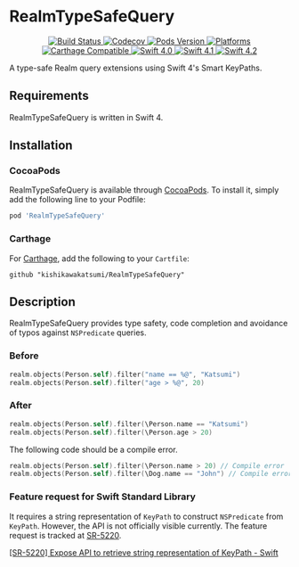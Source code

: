 # RealmTypeSafeQuery

<p align="center">
    <a href="https://travis-ci.org/kishikawakatsumi/RealmTypeSafeQuery">
        <img src="https://travis-ci.org/kishikawakatsumi/RealmTypeSafeQuery.svg?branch=master&style=flat"
             alt="Build Status">
    </a>
    <a href="https://codecov.io/gh/kishikawakatsumi/RealmTypeSafeQuery">
        <img src="https://codecov.io/gh/kishikawakatsumi/RealmTypeSafeQuery/branch/master/graph/badge.svg" alt="Codecov" />
    </a>
    <a href="https://cocoapods.org/pods/RealmTypeSafeQuery">
        <img src="https://img.shields.io/cocoapods/v/RealmTypeSafeQuery.svg?style=flat"
             alt="Pods Version">
    </a>
    <a href="http://cocoapods.org/pods/RealmTypeSafeQuery/">
        <img src="https://img.shields.io/cocoapods/p/RealmTypeSafeQuery.svg?style=flat"
             alt="Platforms">
    </a>
    <a href="https://github.com/Carthage/Carthage">
        <img src="https://img.shields.io/badge/Carthage-compatible-brightgreen.svg?style=flat"
             alt="Carthage Compatible">
    </a>
    <a href="https://swift.org/">
        <img src="https://img.shields.io/badge/Swift-4.0-orange.svg?style=flat"
             alt="Swift 4.0">
    </a>
    <a href="https://swift.org/">
        <img src="https://img.shields.io/badge/Swift-4.1-orange.svg?style=flat"
             alt="Swift 4.1">
    </a>
    <a href="https://swift.org/">
        <img src="https://img.shields.io/badge/Swift-4.2-orange.svg?style=flat"
             alt="Swift 4.2">
    </a>
</p>

A type-safe Realm query extensions using Swift 4's Smart KeyPaths.

## Requirements
RealmTypeSafeQuery is written in Swift 4.

## Installation

### CocoaPods
RealmTypeSafeQuery is available through [CocoaPods](https://cocoapods.org). To install
it, simply add the following line to your Podfile:

```ruby
pod 'RealmTypeSafeQuery'
```

### Carthage
For [Carthage](https://github.com/Carthage/Carthage), add the following to your `Cartfile`:

```ogdl
github "kishikawakatsumi/RealmTypeSafeQuery"
```

## Description

RealmTypeSafeQuery provides type safety, code completion and avoidance of typos against `NSPredicate` queries.

### Before

```swift
realm.objects(Person.self).filter("name == %@", "Katsumi")
realm.objects(Person.self).filter("age > %@", 20)
```

### After

```swift
realm.objects(Person.self).filter(\Person.name == "Katsumi")
realm.objects(Person.self).filter(\Person.age > 20)
```

The following code should be a compile error.

```swift
realm.objects(Person.self).filter(\Person.name > 20) // Compile error
realm.objects(Person.self).filter(\Dog.name == "John") // Compile error
```

### Feature request for Swift Standard Library

It requires a string representation of `KeyPath` to construct `NSPredicate` from `KeyPath`. However, the API is not officially visible currently. The feature request is tracked at [SR-5220](https://bugs.swift.org/browse/SR-5220).

[[SR-5220] Expose API to retrieve string representation of KeyPath - Swift](https://bugs.swift.org/browse/SR-5220)
